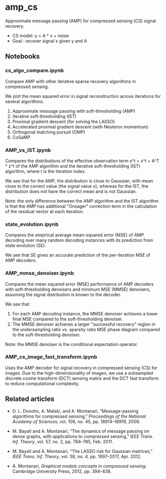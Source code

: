 # amp_cs
Approximate message passing (AMP) for compressed sensing (CS) signal recovery.
* CS model: y = A * x + noise
* Goal    : recover signal x given y and A

## Notebooks

### cs_algo_compare.ipynb
Compare AMP with other iterative sparse recovery algorithms in compressed sensing.

We plot the mean squared error in signal reconstruction across iterations for several algorithms:
1. Approximate message passing with soft-thresholding (AMP)
2. Iterative soft-thresholding (IST)
3. Proximal gradient descent (for solving the LASSO)
4. Accelerated proximal gradient descent (with Nesterov momentum)
5. Orthogonal matching pursuit (OMP)
6. CoSaMP

### AMP_vs_IST.ipynb

Compares the distributions of the effective observation term s^t = x^t + A^T * z^t of the AMP algorithm and the iterative soft-thresholding (IST) algorithm, where t is the iteration index.

We see that for the AMP, the distribution is close to Gaussian, with mean close to the correct value (the signal value x), whereas for the IST, the distribution does not have the correct mean and is not Gaussian.

Note: the only difference between the AMP algorithm and the IST algorithm is that the AMP has additional "Onsager" correction term in the calculation of the residual vector at each iteration.

### state_evolution.ipynb

Compares the empirical average mean-squared error (MSE) of AMP decoding over many random decoding instances with its prediction from state evolution (SE).

We see that SE gives an accurate prediction of the per-iteration MSE of AMP decoders.

### AMP_mmse_denoiser.ipynb

Compares the mean squared error (MSE) performance of AMP decoders with soft-thresholding denoisers and minimum MSE (MMSE) denoisers, assuming the signal distribution is known to the decoder.

We see that 
1. For each AMP decoding instance, the MMSE denoiser achieves a lower final MSE compared to the soft-thresholding denoiser.
2. The MMSE denoiser achieves a larger "successful recovery" region in the undersampling ratio vs. sparsity ratio MSE phase diagram compared to the soft-thresholding denoiser.

Note: the MMSE denoiser is the conditional expectation operator.

### AMP_cs_image_fast_transform.ipynb

Uses the AMP decoder for signal recovery in compressed sensing (CS) for images. Due to the high-dimensionality of images, we use a subsampled discrete cosine transform (DCT) sensing matrix and the DCT fast transform to reduce computational complexity.

## Related articles

* D. L. Donoho, A. Maleki, and A. Montanari, “Message-passing algorithms for compressed sensing,” *Proceedings of the National Academy of Sciences*, vol. 106, no. 45, pp. 18914–18919, 2009.

* M. Bayati and A. Montanari, “The dynamics of message passing on dense graphs, with applications to compressed sensing,” *IEEE Trans. Inf. Theory*, vol. 57, no. 2, pp. 764–785, Feb. 2011.

* M. Bayati and A. Montanari, “The LASSO risk for Gaussian matrices,” *IEEE Trans. Inf. Theory*, vol. 58, no. 4, pp. 1997–2017, Apr. 2012.

* A. Montanari, *Graphical models concepts in compressed sensing*. Cambridge University Press, 2012, pp. 394–438.

